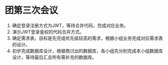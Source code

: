 # 团第三次会议

1. 确定登录注册方式为JWT，等待合并代码，完成对应业务。
2. 演示JWT登录鉴权的代码合并方式。
3. 确定需求表，目标是先完成优先级较高的需求，根据小组业务完成对应需求表的设计。
4. 初步完成数据库设计，根据商讨出的数据库，各小组先分别完成本小组数据库设计，等待最后汇总所有需补充的数据库。